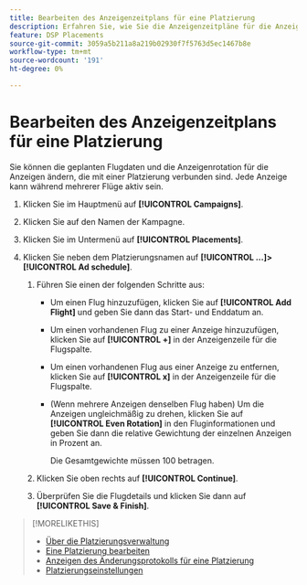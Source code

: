 ```yaml
---
title: Bearbeiten des Anzeigenzeitplans für eine Platzierung
description: Erfahren Sie, wie Sie die Anzeigenzeitpläne für die Anzeigen ändern, die an eine Platzierung angehängt sind.
feature: DSP Placements
source-git-commit: 3059a5b211a8a219b02930f7f5763d5ec1467b8e
workflow-type: tm+mt
source-wordcount: '191'
ht-degree: 0%

---
```


# Bearbeiten des Anzeigenzeitplans für eine Platzierung

<!-- Some placements don't have this option. Clarify which placement types aren't eligible -- just simple ad serving placements (PG ones seem okay)? And anything else? -->

Sie können die geplanten Flugdaten und die Anzeigenrotation für die Anzeigen ändern, die mit einer Platzierung verbunden sind. Jede Anzeige kann während mehrerer Flüge aktiv sein.

1. Klicken Sie im Hauptmenü auf **[!UICONTROL Campaigns]**.

1. Klicken Sie auf den Namen der Kampagne.

1. Klicken Sie im Untermenü auf **[!UICONTROL Placements]**.

1. Klicken Sie neben dem Platzierungsnamen auf  **[!UICONTROL ...]>[!UICONTROL Ad schedule]**.

   1. Führen Sie einen der folgenden Schritte aus:

      * Um einen Flug hinzuzufügen, klicken Sie auf **[!UICONTROL Add Flight]** und geben Sie dann das Start- und Enddatum an.

      * Um einen vorhandenen Flug zu einer Anzeige hinzuzufügen, klicken Sie auf **[!UICONTROL +]** in der Anzeigenzeile für die Flugspalte.

      * Um einen vorhandenen Flug aus einer Anzeige zu entfernen, klicken Sie auf **[!UICONTROL x]** in der Anzeigenzeile für die Flugspalte.

      * (Wenn mehrere Anzeigen denselben Flug haben) Um die Anzeigen ungleichmäßig zu drehen, klicken Sie auf **[!UICONTROL Even Rotation]** in den Fluginformationen und geben Sie dann die relative Gewichtung der einzelnen Anzeigen in Prozent an.

         Die Gesamtgewichte müssen 100 betragen.
   1. Klicken Sie oben rechts auf **[!UICONTROL Continue]**.

   1. Überprüfen Sie die Flugdetails und klicken Sie dann auf **[!UICONTROL Save & Finish]**.


>[!MORELIKETHIS]
>
>* [Über die Platzierungsverwaltung](placement-about.md)
>* [Eine Platzierung bearbeiten](placement-edit.md)
>* [Anzeigen des Änderungsprotokolls für eine Platzierung](placement-change-log.md)
>* [Platzierungseinstellungen](placement-settings.md)


